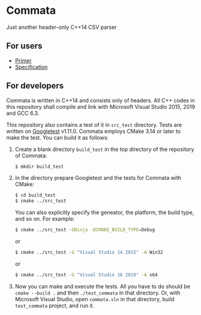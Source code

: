 # Commata

Just another header-only C++14 CSV parser

## For users

 - [Primer](CommataPrimer.md)
 - [Specification](https://furfurylic.github.io/commata/CommataSpecification.xml)

## For developers

Commata is written in C++14 and consists only of headers.
All C++ codes in this repository shall compile and link with
Microsoft Visual Studio 2015, 2019 and GCC 6.3.

This repository also contains a test of it in `src_test` directory.
Tests are written on [Googletest](https://github.com/google/googletest) v1.11.0.
Commata employs CMake 3.14 or later to make the test.
You can build it as follows:

 1. Create a blank directory `build_test` in the top directory of the repository of Commata:
    ```bash
    $ mkdir build_test
    ```
 1. In the directory prepare Googletest and the tests for Commata with CMake:
    ```bash
    $ cd build_test
    $ cmake ../src_test
    ```
    You can also explicitly specify the geneator, the platform, the build type, and so on. For example:
    ```bash
    $ cmake ../src_test -GNinja -DCMAKE_BUILD_TYPE=Debug
    ```
    or
    ```bash
    $ cmake ../src_test -G "Visual Studio 14 2015" -A Win32
    ```
    or
    ```bash
    $ cmake ../src_test -G "Visual Studio 16 2019" -A x64
    ```

 1. Now you can make and execute the tests.
    All you have to do should be `cmake --build .` and then `./test_commata` in that directory.
    Or, with Microsoft Visual Studio, open `commata.sln` in that directory, build `test_commata` project, and run it.
